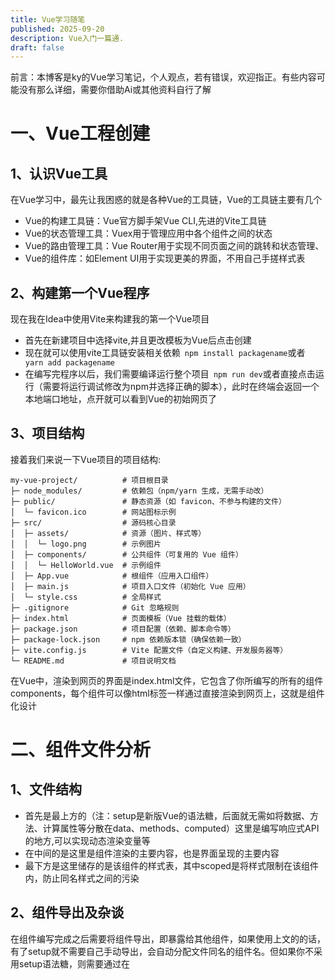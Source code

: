 ```yaml
---
title: Vue学习随笔
published: 2025-09-20
description: Vue入门一篇通.
draft: false
---
```


前言：本博客是ky的Vue学习笔记，个人观点，若有错误，欢迎指正。有些内容可能没有那么详细，需要你借助Ai或其他资料自行了解

# 一、Vue工程创建

## 1、认识Vue工具

在Vue学习中，最先让我困惑的就是各种Vue的工具链，Vue的工具链主要有几个

- Vue的构建工具链：Vue官方脚手架Vue CLI,先进的Vite工具链
- Vue的状态管理工具：Vuex用于管理应用中各个组件之间的状态
- Vue的路由管理工具：Vue Router用于实现不同页面之间的跳转和状态管理、
- Vue的组件库：如Element UI用于实现更美的界面，不用自己手搓样式表

## 2、构建第一个Vue程序

现在我在Idea中使用Vite来构建我的第一个Vue项目

- 首先在新建项目中选择vite,并且更改模板为Vue后点击创建
- 现在就可以使用vite工具链安装相关依赖` npm install packagename`或者` yarn add packagename`
- 在编写完程序以后，我们需要编译运行整个项目` npm run dev`或者直接点击运行（需要将运行调试修改为npm并选择正确的脚本），此时在终端会返回一个本地端口地址，点开就可以看到Vue的初始网页了

## 3、项目结构

接着我们来说一下Vue项目的项目结构:

```my-vue-project/          # 项目根目录 
my-vue-project/          # 项目根目录 
├─ node_modules/         # 依赖包（npm/yarn 生成，无需手动改） 
├─ public/               # 静态资源（如 favicon、不参与构建的文件） 
│  └─ favicon.ico        # 网站图标示例 
├─ src/                  # 源码核心目录 
│  ├─ assets/            # 资源（图片、样式等） 
│  │  └─ logo.png        # 示例图片 
│  ├─ components/        # 公共组件（可复用的 Vue 组件） 
│  │  └─ HelloWorld.vue  # 示例组件 
│  ├─ App.vue            # 根组件（应用入口组件）
│  ├─ main.js            # 项目入口文件（初始化 Vue 应用） 
│  └─ style.css          # 全局样式 
├─ .gitignore            # Git 忽略规则 
├─ index.html            # 页面模板（Vue 挂载的载体） 
├─ package.json          # 项目配置（依赖、脚本命令等） 
├─ package-lock.json     # npm 依赖版本锁（确保依赖一致） 
├─ vite.config.js        # Vite 配置文件（自定义构建、开发服务器等） 
└─ README.md             # 项目说明文档
```

在Vue中，渲染到网页的界面是index.html文件，它包含了你所编写的所有的组件components，每个组件可以像html标签一样通过<ComponentName/>直接渲染到网页上，这就是组件化设计



# 二、组件文件分析

## 1、文件结构

- 首先是最上方的<script setup></script>（注：setup是新版Vue的语法糖，后面就无需如将数据、方法、计算属性等分散在data、methods、computed）这里是编写响应式API的地方,可以实现动态渲染变量等
- 在中间的是<template></template>这里是组件渲染的主要内容，也是界面呈现的主要内容
- 最下方是<style scoped></style>这里储存的是该组件的样式表，其中scoped是将样式限制在该组件内，防止同名样式之间的污染

## 2、组件导出及杂谈

在组件编写完成之后需要将组件导出，即暴露给其他组件，如果使用上文的<script setup></script>的话，有了setup就不需要自己手动导出，会自动分配文件同名的组件名。但如果你不采用setup语法糖，则需要通过在<script>中export default来导出

在杂谈这里我想谈谈Vue中的命名方式，在组件或文件命名时采用大驼峰命名，props和变量方法名可以采用小驼峰命名，事件以及css可以采用kebab-case命名



# 三、基本指令

来说一下一些Vue中的基本指令

## 1、v-bind

可以简写为:=,仅仅只是实现单项绑定，数据变化会影响视图，视图变化不会影响数据,即在网页页面修改图片地址，并不会改变图片的真实地址

```vue
<script setup>
import { ref } from 'vue'
const imgUrl = ref('https://picsum.photos/200/300')
const isDisabled = ref(true)
</script>

<template>
  <img :src="imgUrl" alt="示例图片">
  <button :disabled="isDisabled">禁用按钮</button>
</template>
```

## 2、v-model

用来绑定用户输入，传递到某个变量，以便于逻辑处理，如：

```vue
<script setup>
  const msg=''
</script>

<template>
  <input type="text" v-model="msg"/>
</template>
```

这个时候用户在输入框输入的东西就会自动储存在msg中

## 3、v-if

顾名思义一个if判断，如果后面的返回值为true,则显示，反之不显示。注意：这里的不显示意味着的是完全销毁，而不是隐藏，当需要时则会重新创建,频繁地创建销毁会导致性能消耗

```vue
<script setup>
let isshow=true
</script>

<template>
  <text v-if="isshow"/>
</template>
```

## 4、v-show

这个和v-if有点像，也是根据后方的语句来判断是否显示，但是与v-if不同的是这里只是隐藏

``````vue
<script setup>
let isshow=true
</script>

<template>
  <text v-show="isshow"/>
</template>
``````

## 5、v-on

完整的格式为v-on:事件名=“表达式或方法”，可以简写为@事件，用于绑定事件与函数

``` vue
<script setup>
import { ref } from 'vue'
let text=ref("内容")
function change(){
  text.value="内容1"
}
</script>

<template>
  <text>{{text}}</text>
  <button @click="change"/>
</template>```
```



# 四、compositions API

## 1、响应式API

### ref

首先来说一个比较重要的，ref,这是用来实现数据的动态渲染的，何为动态渲染，即当数据发生改变之时，视图也会因此发生变化。简而言之：如果没有ref,当你改变了一个数据的值之后，他的视图不会随之改变

注意，ref实际上是将他括号中的内容作为value进行打包，你可以理解为打包成了一个对象，所以在改变text的值的时候应该是改变text中的value，而不是text

```vue
<script setup>
import { ref } from 'vue'
let text=ref("内容")
function change(){
  text.value="内容1"
}
</script>

<template>
  <text>{{text}}</text>
  <button @click="change"/>
</template>
```

### reactive

主要用于将普通对象转换为响应式对象，它返回的就是一个响应式的对象本身，不需要额外的 value属性

``` vue
<script setup>
import { reactive } from 'vue'
const state = reactive({
  message: 'Hello Vue',
  list: [1, 2, 3]
})
const changeMessage = () => {
  state.message = 'Changed message'
}
const addToList = () => {
  state.list.push(4)
}
</script>

<template>
  <div>
    <p>{{ state.message }}</p>
    <button @click="changeMessage">改变消息</button>
    <p>{{ state.list }}</p>
    <button @click="addToList">向列表添加元素</button>
  </div>
</template> 
```

简单点来说，在处理基本数据类型的时候通常选择ref,复杂的对象类型的时候一般选择reactive

### computed

正如他的名字一样，这是个响应式的计算函数，即你在调用时就可直接计算出结果,相对于使用函数计算，computed只有在计算对象真正变化的时候才会重新调用，相当于一个有缓存的计算器，但是参数相对于函数来讲更加固定

``` vue
<template>
  <div>
    <p>加数 A: {{ numA }}</p>
    <input v-model="numA" type="number">
    <p>加数 B: {{ numB }}</p>
    <input v-model="numB" type="number">
    <p>两数之和: {{ sum }}</p>
  </div>
</template>

<script setup>
import { ref, computed } from 'vue';

const numA = ref(0);
const numB = ref(0);

const sum = computed(() => {
  return numA.value + numB.value;
});
</script>
```

### watch

相当于一个监视器，当变量变化时就会触发相应的函数,如果监视一个对象的话就需要深度监视` watch(count,(newval,oldval)=>{
  console.log(count.value)},{deep:true})`

``` vue
<script setup>
import {ref, watch} from "vue";
let count = ref(0);
const plus = ()=>{
  count.value++;
}
watch(count,(newval,oldval)=>{
  console.log(count.value)
})
</script>

<template>
  <button @click="plus">{{count}}</button>
</template>
```



## 2、生命周期

这里主要用到的是生命周期的钩子，所以我们介绍一下**Vue3**中的生命周期的钩子

生命周期的钩子写在哪个组件下，就和哪个组件绑定

|       钩子        |                       说明                        |
| :---------------: | :-----------------------------------------------: |
|  onBeforeMount()  |                 挂载开始之前执行                  |
|    onMounted()    |                 挂载完成之后执行                  |
| onBeforeUpdate()  | 数据更新时执行，但在虚拟 DOM 重新渲染和打补丁之前 |
|    onUpdated()    | 数据更新导致的虚拟 DOM 重新渲染和打补丁完成后执行 |
| onBeforeUnmount() |               卸载组件实例之前执行                |
|   onUnmounted()   |              卸载组件实例完成后执行               |

``` vue
<template>
  <div>生命周期演示</div>
</template>

<script setup>
import { 
  onBeforeMount, 
  onMounted, 
  onBeforeUpdate, 
  onUpdated, 
  onBeforeUnmount, 
  onUnmounted 
} from 'vue'

// 1. 挂载前
onBeforeMount(() => {
  console.log('组件即将挂载（DOM 未生成）')
})

// 2. 挂载后
onMounted(() => {
  console.log('组件已挂载（可操作 DOM）')
  // 示例：绑定窗口大小变化事件
  window.addEventListener('resize', handleResize)
})

// 3. 更新前
onBeforeUpdate(() => {
  console.log('数据更新，DOM 即将重新渲染')
})

// 4. 更新后
onUpdated(() => {
  console.log('DOM 已重新渲染')
})

// 5. 卸载前
onBeforeUnmount(() => {
  console.log('组件即将卸载，清理资源')
  // 示例：移除事件监听
  window.removeEventListener('resize', handleResize)
})

// 6. 卸载后
onUnmounted(() => {
  console.log('组件已卸载')
})

// 辅助函数
const handleResize = () => {
  console.log('窗口大小变化')
}
</script>
```

# 五、状态管理

这里我们介绍一个状态管理工具：Vuex

首先讲讲为什么需要Vuex，在小型项目中，组件间的通信可以通过父子间的传参和事件总线来解决，但是当项目变得复杂，组件变多的时候这种传参方式会变得不理想（混乱、复杂）

Vuex的出现就是为了解决这个问题

## 1、安装Vuex

关于如何使用Vuex,首先就是安装``` npm install vuex```,我们可以直接通过npm安装，一般在src文件夹下创建store文件夹用以存储Vuex实例

## 2、Vuex的核心组成

Vuex作为一个状态仓库，储存着单一模块的所有共享状态，一般全局只有一个Vuex实例

### State

是Vuex中用于存储共享状态的地方，所有的共享状态都存储在State之中

``` vue
import { createStore } from 'vuex'

const store = createStore({
  state() {
    return {
      count: 0, 
      userInfo: null
    }
  }
})
```

而对于Vuex中数据的访问，直接通过$store.state.value进行访问,或者使用mapstate映射到组件computed

``` vue
//方法一
<template>  
	<div>当前计数：{{ $store.state.count }}</div>
</template>
```

``` vue
//方法二
<script>
import { mapState } from 'vuex'

export default {
  computed: {
    // 映射 this.count 为 this.$store.state.count
    ...mapState(['count']),
    // 自定义键名：映射 this.user 为 this.$store.state.userInfo
    ...mapState({ user: 'userInfo' })
  }
</script>
```

### Getter

类似于computed,用于从State中派生出新状态，只有当依赖的State发生变化是才会重新计算，否则返回缓存值

``` vue
const store = createStore({
  state() {
    return {
      todos: [
        { id: 1, text: '学习 Vuex', done: true },
        { id: 2, text: '写项目', done: false }
      ]
    }
  },
  getters: {
    // 派生状态：已完成的任务列表
    doneTodos(state) {
      return state.todos.filter(todo => todo.done)
    }
  }
})
```

### Mutation

是改变状态的唯一途径，他有一条核心原则：只支持同步操作，不支持异步执行

``` vue
const store = createStore({
  state() {
    return { count: 0 }
  },
  mutations: {
    // 无载荷的 mutation
    increment(state) {
      state.count++
    },
    // 有载荷的 mutation（载荷通常是对象，可传递多个参数）
    incrementBy(state, payload) {
      state.count += payload.amount
    }
  }
})
```

然后再来个触发Mutation的示例

``` vue
// 1. 触发无载荷的 mutation
store.commit('increment')

// 2. 触发有载荷的 mutation（两种写法）
// 方式 A：直接传值
store.commit('incrementBy', 5)
// 方式 B：对象形式（推荐，更清晰）
store.commit('incrementBy', { amount: 5 })

// 3. 另一种对象式提交（type 指定 mutation 名称）
store.commit({
  type: 'incrementBy',
  amount: 5
})
```

### Action

是用于处理异步操作的（接口请求，定时器），最后通过Mutation来修改State,示例如下

``` Vue
import axios from 'axios'

const store = createStore({
  state() {
    return { userInfo: null, loading: false }
  },
  mutations: {
    setUserInfo(state, userInfo) {
      state.userInfo = userInfo
    },
    setLoading(state, status) {
      state.loading = status
    }
  },
  actions: {
    // 异步获取用户信息
    async fetchUserInfo(context, userId) {
      // 1. 开启加载状态
      context.commit('setLoading', true)
      try {
        // 2. 异步请求（接口调用）
        const res = await axios.get(`/api/user/${userId}`)
        // 3. 触发 mutation 修改状态
        context.commit('setUserInfo', res.data)
      } catch (err) {
        console.error('获取用户信息失败：', err)
      } finally {
        // 4. 关闭加载状态
        context.commit('setLoading', false)
      }
    }
  }
})
```

而对于Action的触发则是通过dispatch来实现的

```   vue
// 触发 action（支持传参和异步等待）
store.dispatch('fetchUserInfo', 123).then(() => {
  console.log('用户信息获取完成')
})

async function getInfo() {
  await store.dispatch('fetchUserInfo', 123)
  console.log('用户信息获取完成')
}
```

### Moudule

是用于模块化编写的，当我们的项目过于庞大之时我们可以将Vue Store拆分为多个Module(模块)，每个模块拥有自己的 `state`、`getters`、`mutations`、`actions`，甚至嵌套子模块。

``` vue
// 模块 A：用户相关状态
const userModule = {
  // 开启命名空间（避免模块间命名冲突）
  namespaced: true,
  state() {
    return { name: '张三', age: 20 }
  },
  mutations: {
    updateName(state, newName) {
      state.name = newName
    }
  }
}



// 模块 B：商品相关状态
const productModule = {
  namespaced: true,
  state() {
    return { list: ['商品 1', '商品 2'] }
  }
}



// 组装 store
const store = createStore({
  modules: {
    user: userModule, // 挂载用户模块，命名为 user
    product: productModule // 挂载商品模块，命名为 product
  }
})
```

## 3、Vuex的装载

- 首先导入module,并创建一个Vuex实例store

``` vue
import { createStore } from 'vuex'

// 导入模块（若有）
import user from './modules/user'
import product from './modules/product'

const store = createStore({
  modules: { user, product }
})

export default store
```

- 将Vuex挂载在App上

``` vue
import { createApp } from 'vue'
import App from './App.vue'
import store from './store'

const app = createApp(App)
createApp(App).use(store).mount('#app')
```

现在Vuex就已经成功挂载上去了，现在还有一个更加先进的状态管理器叫做Pinia，可以自行了解

 

# 六、路由

现在我们已经能够实现一个页面了，不过我们不能只做“单页面战士”,而页面的切换则需要通过路由实现

## 1、安装Router

首先要安装Vue3对应的Router

``` npm install vue-router@4
npm install vue-router
```

在src路径下创建router文件夹，将index.js放在其下，这里就是你的全局路由

## 2、路由配置

这里通过几个例子来展示一下路由的配置

### 路径配置

通过这种方式可以通过修改路径来访问相应的组件

``` vue
import Vue from 'vue'
import Router from 'vue-router'
import Home from '../components/Home.vue'
import About from '../components/About.vue'

Vue.use(Router)

export default new Router({
  routes: [
    {
      path: '/',//这是根路径，或者说初始路径？
      name: 'Home',
      component: Home
    },
    {
      path: '/about',
      name: 'About',
      component: About
    }
  ]
})
```

### 点击跳转

下方给出了示例如何实现点击跳转,有两种：一种是通过router-link，另外一种是通过push方法

``` vue
<template>
  <!-- 基本用法：跳转到指定路径 -->
  <router-link to="/home">首页</router-link>

  <!-- 跳转到命名路由（需在路由配置中定义 name） -->
  <router-link :to="{ name: 'About' }">关于我们</router-link>

  <!-- 带参数的跳转 -->
  <router-link :to="{ name: 'User', params: { id: 123 } }">
    用户 123 的详情
  </router-link>

  <!-- 带查询参数（?page=1） -->
  <router-link :to="{ path: '/list', query: { page: 1 } }">
    列表第 1 页
  </router-link>
</template>
```

```vue
<template>
  <!-- 绑定点击事件 -->
  <button @click="goToHome">跳转到首页</button>
  <button @click="goToUser(456)">跳转到用户 456</button>
</template>

<script setup>
import { useRouter } from 'vue-router'

// 获取路由实例
const router = useRouter()

// 跳转到首页
const goToHome = () => {
  router.push('/home')
}

// 带参数跳转
const goToUser = (userId) => {
  router.push({ 
    name: 'User', 
    params: { id: userId } 
  })
}
</script>
```

### 嵌套路由

嵌套路由意思是指在一个路由中嵌套了一个完整路由，嵌套路由的运用很广泛

首先来个最简单的嵌套路由的例子

```Vue
import { createRouter, createWebHistory } from 'vue-router'
import Home from '../views/Home.vue'
import User from '../views/User.vue'
import UserProfile from '../views/user/Profile.vue'
import UserOrders from '../views/user/Orders.vue'

const routes = [
  {
    path: '/',
    name: 'Home',
    component: Home
  },
  {
    path: '/user',  // 父路由路径
    name: 'User',
    component: User,
    // 子路由配置（嵌套路由的核心）
    children: [
      {
        // 子路由路径为空时，作为默认显示
        path: '',
        redirect: 'profile'  // 默认显示个人信息页面
      },
      {
        // 注意：子路由路径不要加 /，最终路径会自动拼接为 /user/profile
        path: 'profile',
        name: 'UserProfile',
        component: UserProfile
      },
      {
        path: 'orders',
        name: 'UserOrders',
        component: UserOrders
      }
    ]
  }
]

const router = createRouter({
  history: createWebHistory(),
  routes
})

export default router
```

接下来我要说一个情况，当你的项目足够大的时候，你不能套个成百上千个吧

在你的项目中，肯定会存在一个根路由，但如果将所有路由都写在这个根路由下，就会显得十分冗杂。这个时候将每个组件的路由独立出来作为一个整体路由变量，然后将其放在根路由下，这样就成功将路由模块化设计

下面是一个简单的电商网页项目结构示例

```plaintext
src/
├── router/
│   ├── index.js          # 根路由配置（汇总所有模块）
│   ├── modules/          # 路由模块目录
│   │   ├── home.js       # 首页相关路由
│   │   ├── user.js       # 用户中心相关路由
│   │   ├── product.js    # 商品相关路由
│   │   └── order.js      # 订单相关路由
```

下面的示例的index.js的文件

```Vue
import { createRouter, createWebHistory } from 'vue-router'

// 导入各模块路由
import homeRoutes from './modules/home'
import userRoutes from './modules/user'
import productRoutes from './modules/product'
import orderRoutes from './modules/order'
import commonRoutes from './modules/common'

// 使用 ... 合并所有路由
const routes = [
  // 公共路由（登录、首页等）
  ...commonRoutes,
  
  // 业务模块路由
  ...homeRoutes,
  ...userRoutes,
  ...productRoutes,
  ...orderRoutes,
  
  // 404 兜底路由
  {
    path: '/:pathMatch(.*)*',
    redirect: '/404'
  }
]

// 创建路由实例
const router = createRouter({
  history: createWebHistory(import.meta.env.BASE_URL),
  routes,
  // 切换路由时自动滚动到顶部
  scrollBehavior: () => ({ top: 0 })
})

export default router

```

当然还有一个更便捷的版本，不需要你手动去导入

```Vue
import { createRouter, createWebHistory } from 'vue-router'

// 自动导入 modules 目录下的所有路由模块
const modulesFiles = import.meta.glob('./modules/*.js', { eager: true })

// 收集所有路由
const routes = []
Object.values(modulesFiles).forEach((module) => {
  // 每个模块默认导出的是路由数组
  if (module.default && Array.isArray(module.default)) {
    routes.push(...module.default)
  }
})

// 创建路由实例
const router = createRouter({
  routes,
})

export default router
```

## 3、路由守卫

路由守卫是 Vue Router 提供的一种钩子函数机制，用于在路由跳转过程中进行拦截和控制，常用于常用来处理登录验证、权限检查、页面跳转限制、加载状态等场景。

就相当于一个门卫，在路由跳转前后进行状态检查或者执行其他状态

### 全局守卫

定义在路由实例上，对所有路由生效

```Vue
const router = createRouter({ ... })

// 1. 全局前置守卫（跳转前触发）
router.beforeEach((to, from, next) => {
  // to: 即将进入的目标路由
  // from: 当前要离开的路由
  // next: 必须调用的函数，决定是否继续跳转
  if (to.path === '/admin' && !isLogin()) {
    // 未登录访问管理员页面，强制跳转到登录页
    next('/login')
  } else {
    // 允许跳转
    next()
  }
})

// 3. 全局后置钩子（跳转后触发，无next函数）
router.afterEach((to, from) => {
  console.log("afterEach")
})
```

### 独享守卫

在路由配置中定义，只对当前路由生效

```vue
const routes = [
  {
    path: '/user',
    component: User,
    // 路由独享守卫（只针对当前路由的前置检查）
    beforeEnter: (to, from, next) => {
      // 例如：检查用户是否完成实名认证
      if (!isRealNameAuthenticated()) {
        next('/user/auth')
      } else {
        next()
      }
    }
  }
]
```

### 组件内守卫

在组件中定义，控制组件进入 / 离开的逻辑

``` vue
<script>
export default {
  // 1. 进入组件前触发
  beforeRouteEnter(to, from, next) {
    // 注意：此时组件实例还未创建（this 不可用）
    // 可以通过 next(vm => { ... }) 访问组件实例
    next(vm => {
      // 例如：获取组件数据
      vm.loadData()
    })
  },

  // 2. 路由参数变化时触发
  beforeRouteUpdate(to, from, next) {
    // 此时 this 可用
    this.userId = to.params.id
    this.loadData()
    next()
  },

  // 3. 离开组件时触发
  beforeRouteLeave(to, from, next) {
    // 例如：确认是否保存未提交的表单
    if (this.isFormDirty) {
      if (confirm('数据未保存，确定离开吗？')) {
        next()
      } else {
        next(false) // 取消跳转
      }
    } else {
      next()
    }
  }
}
</script>
```



# 七、结语

本篇博客只是个人学习Vue之后对基础知识的总结，不保证完整与完全正确，学习了这些你已经具备了编写Vue项目的能力，但是学无止境，Vue也是与时俱进的，许多前沿的技术需要我们在未来的日子里共同探索

自强不息。

